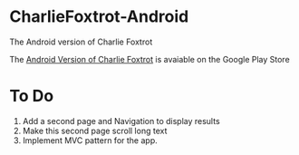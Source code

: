 # CharlieFoxtrot-Android
The Android version of Charlie Foxtrot

The [Android Version of Charlie Foxtrot](https://play.google.com/store/apps/details?id=net.lukegjpotter.app.charliefoxtrot) is avaiable on the Google Play Store

# To Do

 1. Add a second page and Navigation to display results
 2. Make this second page scroll long text
 3. Implement MVC pattern for the app.
